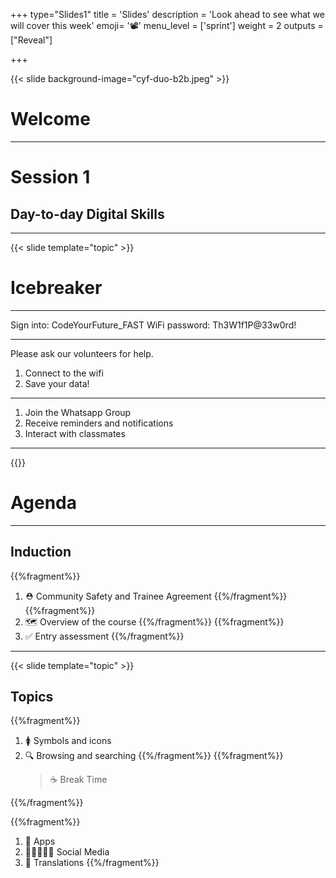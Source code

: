 +++
type="Slides1"
title = 'Slides'
description = 'Look ahead to see what we will cover this week'
emoji= '📽️'
menu_level = ['sprint']
weight = 2
outputs = ["Reveal"]

+++

{{< slide background-image="cyf-duo-b2b.jpeg" >}}

# Welcome

---

# Session 1

## Day-to-day Digital Skills

---

{{< slide template="topic" >}}

# Icebreaker

---

Sign into: CodeYourFuture_FAST
WiFi password: Th3W1f1P@33w0rd!

---

Please ask our volunteers for help.

1. Connect to the wifi
2. Save your data!

---

1. Join the Whatsapp Group
1. Receive reminders and notifications
1. Interact with classmates

---

{{<slide template="topic">}}

# Agenda

---

## Induction

{{%fragment%}}

1. ⛑️ Community Safety and Trainee Agreement
   {{%/fragment%}}
   {{%fragment%}}
2. 🗺️ Overview of the course
   {{%/fragment%}}
   {{%fragment%}}
3. ✅ Entry assessment
   {{%/fragment%}}

---

{{< slide template="topic" >}}

## Topics

{{%fragment%}}

1. 🚺 Symbols and icons
1. 🔍 Browsing and searching
   {{%/fragment%}}
   {{%fragment%}}
   > ☕ Break Time

{{%/fragment%}}

{{%fragment%}}

1. 📱 Apps
1. 🧑🏾‍🤝‍🧑🏻 Social Media
1. 💬 Translations
   {{%/fragment%}}
